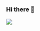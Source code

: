 ### Hi there 👋

![](https://leetcard.jacoblin.cool/pepperonii?theme=dark&font=IBM%20Plex%20Mono&ext=heatmap&border=0&radius=20&height=75&width=500)
<!--
- 🔭 I’m currently working on ...
- 🌱 I’m currently learning ...
- 👯 I’m looking to collaborate on ...
- 🤔 I’m looking for help with ...
- 💬 Ask me about ...
- 📫 How to reach me: ...
- 😄 Pronouns: ...
- ⚡ Fun fact: ...
-->
